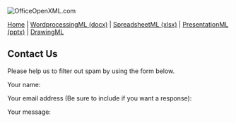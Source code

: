 ![OfficeOpenXML.com](images/ooxmlBanner.png)

[Home](index.md) | [WordprocessingML (docx)](anatomyofOOXML.md) | [SpreadsheetML (xlsx)](anatomyofOOXML-xlsx.md) | [PresentationML (pptx)](anatomyofOOXML-pptx.md) | [DrawingML](drwOverview.md)

## Contact Us

Please help us to filter out spam by using the form below.

Your name:

Your email address (Be sure to include if you want a response):

Your message:

